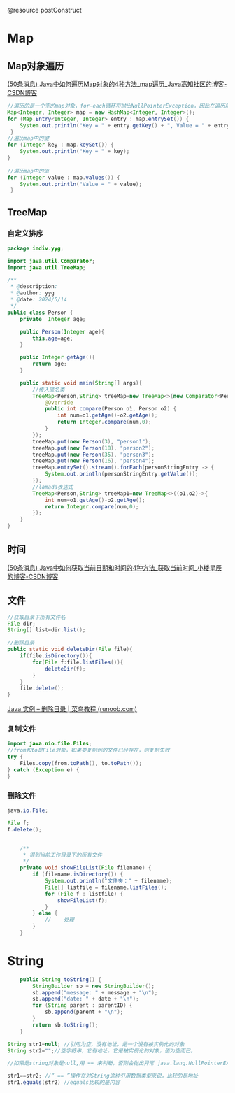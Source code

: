 

@resource
postConstruct
# Map


## Map对象遍历

[(50条消息) Java中如何遍历Map对象的4种方法_map遍历_Java高知社区的博客-CSDN博客](https://blog.csdn.net/tjcyjd/article/details/11111401)

```java
//遍历的是一个空的map对象，for-each循环将抛出NullPointerException，因此在遍历前你总是应该检查空引用。
Map<Integer, Integer> map = new HashMap<Integer, Integer>();
for (Map.Entry<Integer, Integer> entry : map.entrySet()) {
    System.out.println("Key = " + entry.getKey() + ", Value = " + entry.getValue());
 }
//遍历map中的键
for (Integer key : map.keySet()) {
    System.out.println("Key = " + key);
}
 
//遍历map中的值
for (Integer value : map.values()) {
    System.out.println("Value = " + value);
 }
```

## TreeMap
### 自定义排序
```java
package indiv.yyg;

import java.util.Comparator;
import java.util.TreeMap;

/**
 * @description:
 * @author: yyg
 * @date: 2024/5/14
 */
public class Person {
    private  Integer age;

    public Person(Integer age){
        this.age=age;
    }

    public Integer getAge(){
        return age;
    }

    public static void main(String[] args){
        //传入匿名类
        TreeMap<Person,String> treeMap=new TreeMap<>(new Comparator<Person>() {
            @Override
            public int compare(Person o1, Person o2) {
                int num=o1.getAge()-o2.getAge();
                return Integer.compare(num,0);
            }
        });
        treeMap.put(new Person(3), "person1");
        treeMap.put(new Person(18), "person2");
        treeMap.put(new Person(35), "person3");
        treeMap.put(new Person(16), "person4");
        treeMap.entrySet().stream().forEach(personStringEntry -> {
            System.out.println(personStringEntry.getValue());
        });
        //lamada表达式
        TreeMap<Person,String> treeMap1=new TreeMap<>((o1,o2)->{
            int num=o1.getAge()-o2.getAge();
            return Integer.compare(num,0);
        });
    }
}

```

## 时间

[(50条消息) Java中如何获取当前日期和时间的4种方法_获取当前时间_小楼星辰的博客-CSDN博客](https://blog.csdn.net/qq_36789243/article/details/119362598)



## 文件

```java
//获取目录下所有文件名
File dir;
String[] list=dir.list();

//删除目录
public static void deleteDir(File file){
    if(file.isDirectory()){
        for(File f:file.listFiles()){
            deleteDir(f);
        }
    }
    file.delete();
}
```

[Java 实例 – 删除目录 | 菜鸟教程 (runoob.com)](https://www.runoob.com/java/dir-delete.html)

### 复制文件

```java
import java.nio.file.Files;
//from和to是File对象，如果要复制到的文件已经存在，则复制失败
try {
    Files.copy(from.toPath(), to.toPath());
} catch (Exception e) {
}
```

### 删除文件

```java
java.io.File;

File f;
f.delete();
```


```java

    /**
     * 得到当前工作目录下的所有文件
     */
    private void showFileList(File filename) {
        if (filename.isDirectory()) {
            System.out.println("文件夹：" + filename);
            File[] listfile = filename.listFiles();
            for (File f : listfile) {
                showFileList(f);
            }
        } else {
            //    处理
        }
    }
```

# String
```java
    public String toString() {
        StringBuilder sb = new StringBuilder();
        sb.append("message: " + message + "\n");
        sb.append("date: " + date + "\n");
        for (String parent : parentID) {
            sb.append(parent + "\n");
        }
        return sb.toString();
    }
```

```java
String str1=null; //引用为空，没有地址，是一个没有被实例化的对象
String str2="";//空字符串，它有地址，它是被实例化的对象，值为空而已。

//如果是string对象是null,用 == 来判断，否则会抛出异常 java.lang.NullPointerException

str1==str2; //“ == ”操作在对String这种引用数据类型来说，比较的是地址
str1.equals(str2) //equals比较的是内容
```